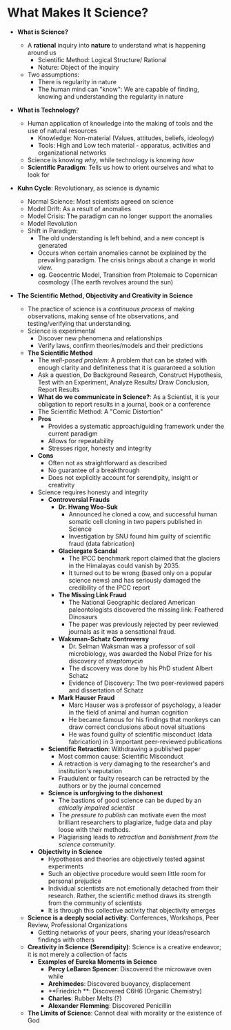 # What Makes It Science?

* **What is Science?**
  * A **rational** inquiry into **nature** to understand what is happening around us
    * Scientific Method: Logical Structure/ Rational
    * Nature: Object of the inquiry
  * Two assumptions:
    * There is regularity in nature
    * The human mind can "know": We are capable of finding, knowing and understanding the regularity in nature
* **What is Technology?**
  * Human application of knowledge into the making of tools and the use of natural resources
    * Knowledge: Non-material (Values, attitudes, beliefs, ideology)
    * Tools: High and Low tech material - apparatus, activities and organizational networks
  * Science is knowing *why*, while technology is knowing *how*
  * **Scientific Paradigm**: Tells us how to orient ourselves and what to look for
* **Kuhn Cycle**: Revolutionary, as science is dynamic
  * Normal Science: Most scientists agreed on science
  * Model Drift: As a result of anomalies
  * Model Crisis: The paradigm can no longer support the anomalies
  * Model Revolution
  * Shift in Paradigm: 
    * The old understanding is left behind, and a new concept is generated
    * Occurs when certain anomalies cannot be explained by the prevailing paradigm. The crisis brings about a change in world view.
    * eg. Geocentric Model, Transition from Ptolemaic to Copernican cosmology (The earth revolves around the sun)

* **The Scientific Method, Objectivity and Creativity in Science**
  * The practice of science is a *continuous process* of making observations, making sense of hte observations, and testing/verifying that understanding.
  * Science is experimental
    * Discover new phenomena and relationships
    * Verify laws, confirm theories/models and their predictions
  * **The Scientific Method**
    * The *well-posed problem*: A problem that can be stated with enough clarity and definiteness that it is guaranteed a solution
    * Ask a question, Do Background Research, Construct Hypothesis, Test with an Experiment, Analyze Results/ Draw Conclusion, Report Results
    * **What do we communicate in Science?**: As a Scientist, it is your obligation to report results in a journal, book or a conference
    * The Scientific Method: A "Comic Distortion"
    * **Pros**
      * Provides a systematic approach/guiding framework under the current paradigm
      * Allows for repeatability
      * Stresses rigor, honesty and integrity
    * **Cons**
      * Often not as straightforward as described
      * No guarantee of a breakthrough
      * Does not explicitly account for serendipity, insight or creativity
    * Science requires honesty and integrity
      * **Controversial Frauds**
        * **Dr. Hwang Woo-Suk**
          * Announced he cloned a cow, and successful human somatic cell cloning in two papers published in Science
          * Investigation by SNU found him guilty of scientific fraud (data fabrication)
        * **Glaciergate Scandal**
          * The IPCC benchmark report claimed that the glaciers in the Himalayas could vanish by 2035.
          * It turned out to be wrong (based only on a popular science news) and has seriously damaged the credibility of the IPCC report
        * **The Missing Link Fraud**
          * The National Geographic declared American paleontologists discovered the missing link: Feathered Dinosaurs
          * The paper was previously rejected by peer reviewed journals as it was a sensational fraud.
        * **Waksman-Schatz Controversy**
          * Dr. Selman Waksman was a professor of soil microbiology, was awarded the Nobel Prize for his discovery of *streptomycin*
          * The discovery was done by his PhD student Albert Schatz
          * Evidence of Discovery: The two peer-reviewed papers and dissertation of Schatz
        * **Mark Hauser Fraud**
          * Marc Hauser was a professor of psychology, a leader in the field of animal and human cognition
          * He became famous for his findings that monkeys can draw correct conclusions about novel situations
          * He was found guilty of scientific misconduct (data fabrication) in 3 important peer-reviewed publications
      * **Scientific Retraction**: Withdrawing a published paper
        * Most common cause: Scientific Misconduct
        * A retraction is very damaging to the researcher's and institution's reputation
        * Fraudulent or faulty research can be retracted by the authors or by the journal concerned
      * **Science is unforgiving to the dishonest**
        * The bastions of good science can be duped by an *ethically impaired scientist*
        * The *pressure to publish* can motivate even the most brilliant researchers to plagiarize, fudge data and play loose with their methods.
        * Plagiarising leads to *retraction* and *banishment from the science community*.
    * **Objectivity in Science** 
      * Hypotheses and theories are objectively tested against experiments
      * Such an objective procedure would seem little room for personal prejudice
      * Individual scientists are not emotionally detached from their research. Rather, the scientific method draws its strength from the community of scientists
      * It is through this collective activity that objectivity emerges
  * **Science is a deeply social activity**: Conferences, Workshops, Peer Review, Professional Organizations
    * Getting networks of your peers, sharing your ideas/research findings with others
  * **Creativity in Science (Serendipity)**: Science is a creative endeavor; it is not merely a collection of facts
    * **Examples of Eureka Moments in Science**
      * **Percy LeBaron Spencer**: Discovered the microwave oven while
      * **Archimedes**: Discovered buoyancy, displacement
      * **Friedrich **: Discovered C6H6 (Organic Chemistry)
      * **Charles**: Rubber Melts (?)
      * **Alexander Flemming**: Discovered Penicillin
  * **The Limits of Science**: Cannot deal with morality or the existence of God